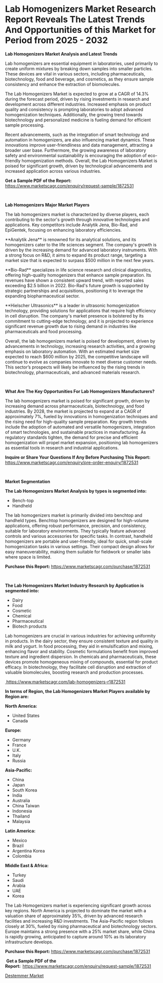 <p><h1>Lab Homogenizers Market Research Report Reveals The Latest Trends And Opportunities of this Market for Period from 2025 - 2032</h1></p><p><strong>Lab Homogenizers Market Analysis and Latest Trends</strong></p>
<p><p>Lab homogenizers are essential equipment in laboratories, used primarily to create uniform mixtures by breaking down samples into smaller particles. These devices are vital in various sectors, including pharmaceuticals, biotechnology, food and beverage, and cosmetics, as they ensure sample consistency and enhance the extraction of biomolecules. </p><p>The Lab Homogenizers Market is expected to grow at a CAGR of 14.3% during the forecast period, driven by rising investments in research and development across different industries. Increased emphasis on product quality and consistency is prompting laboratories to adopt advanced homogenization techniques. Additionally, the growing trend towards biotechnology and personalized medicine is fueling demand for efficient sample processing. </p><p>Recent advancements, such as the integration of smart technology and automation in homogenizers, are also influencing market dynamics. These innovations improve user-friendliness and data management, attracting a broader user base. Furthermore, the growing awareness of laboratory safety and environmental sustainability is encouraging the adoption of eco-friendly homogenization methods. Overall, the Lab Homogenizers Market is poised for significant growth, driven by technological advancements and increased application across various industries.</p></p>
<p><strong>Get a Sample PDF of the Report:&nbsp;</strong> <a href="https://www.marketscagr.com/enquiry/request-sample/1872531?utm_campaign=2126&utm_medium=2&utm_source=Github&utm_content=ia&utm_term=16022025&utm_id=lab-homogenizers">https://www.marketscagr.com/enquiry/request-sample/1872531</a></p>
<p>&nbsp;</p>
<p><strong>Lab Homogenizers Major Market Players</strong></p>
<p><p>The lab homogenizers market is characterized by diverse players, each contributing to the sector's growth through innovative technologies and applications. Key competitors include Analytik Jena, Bio-Rad, and EpiGentek, focusing on enhancing laboratory efficiencies.</p><p>**Analytik Jena** is renowned for its analytical solutions, and its homogenizers cater to the life sciences segment. The company's growth is driven by the increasing demand for advanced laboratory instruments. With a strong focus on R&D, it aims to expand its product range, targeting a market size that is expected to surpass $500 million in the next few years.</p><p>**Bio-Rad** specializes in life science research and clinical diagnostics, offering high-quality homogenizers that enhance sample preparation. Its revenues have shown a consistent upward trend, with reported sales exceeding $2.5 billion in 2022. Bio-Rad's future growth is supported by strategic partnerships and acquisitions, positioning it to leverage the expanding biopharmaceutical sector.</p><p>**Hielscher Ultrasonics** is a leader in ultrasonic homogenization technology, providing solutions for applications that require high efficiency in cell disruption. The company's market presence is bolstered by its commitment to cutting-edge technology, and it is projected to experience significant revenue growth due to rising demand in industries like pharmaceuticals and food processing.</p><p>Overall, the lab homogenizers market is poised for development, driven by advancements in technology, increasing research activities, and a growing emphasis on laboratory automation. With an estimated market size expected to reach $600 million by 2025, the competitive landscape will continue to evolve as companies innovate to meet diverse customer needs. This sector’s prospects will likely be influenced by the rising trends in biotechnology, pharmaceuticals, and advanced materials research.</p></p>
<p>&nbsp;</p>
<p><strong>What Are The Key Opportunities For Lab Homogenizers Manufacturers?</strong></p>
<p><p>The lab homogenizers market is poised for significant growth, driven by increasing demand across pharmaceuticals, biotechnology, and food industries. By 2028, the market is projected to expand at a CAGR of approximately 7%, fueled by innovations in homogenization techniques and the rising need for high-quality sample preparation. Key growth trends include the adoption of automated and versatile homogenizers, integration of smart technologies, and sustainable practices in manufacturing. As regulatory standards tighten, the demand for precise and efficient homogenization will propel market expansion, positioning lab homogenizers as essential tools in research and industrial applications.</p></p>
<p><strong>Inquire or Share Your Questions If Any Before Purchasing This Report:</strong> <a href="https://www.marketscagr.com/enquiry/pre-order-enquiry/1872531?utm_campaign=2126&utm_medium=2&utm_source=Github&utm_content=ia&utm_term=16022025&utm_id=lab-homogenizers">https://www.marketscagr.com/enquiry/pre-order-enquiry/1872531</a></p>
<p>&nbsp;</p>
<p><strong>Market Segmentation</strong></p>
<p><strong>The Lab Homogenizers Market Analysis by types is segmented into:</strong></p>
<p><ul><li>Bench-top</li><li>Handheld</li></ul></p>
<p><p>The lab homogenizers market is primarily divided into benchtop and handheld types. Benchtop homogenizers are designed for high-volume applications, offering robust performance, precision, and consistency, suitable for laboratory environments. They typically feature advanced controls and various accessories for specific tasks. In contrast, handheld homogenizers are portable and user-friendly, ideal for quick, small-scale homogenization tasks in various settings. Their compact design allows for easy maneuverability, making them suitable for fieldwork or smaller labs where space is limited.</p></p>
<p><strong>Purchase this Report:&nbsp;</strong><a href="https://www.marketscagr.com/purchase/1872531?utm_campaign=2126&utm_medium=2&utm_source=Github&utm_content=ia&utm_term=16022025&utm_id=lab-homogenizers">https://www.marketscagr.com/purchase/1872531</a></p>
<p>&nbsp;</p>
<p><strong>The Lab Homogenizers Market Industry Research by Application is segmented into:</strong></p>
<p><ul><li>Dairy</li><li>Food</li><li>Cosmetic</li><li>Chemical</li><li>Pharmaceutical</li><li>Biotech products</li></ul></p>
<p><p>Lab homogenizers are crucial in various industries for achieving uniformity in products. In the dairy sector, they ensure consistent texture and quality in milk and yogurt. In food processing, they aid in emulsification and mixing, enhancing flavor and stability. Cosmetic formulations benefit from improved texture and ingredient dispersion. In chemicals and pharmaceuticals, these devices promote homogeneous mixing of compounds, essential for product efficacy. In biotechnology, they facilitate cell disruption and extraction of valuable biomolecules, boosting research and production processes.</p></p>
<p><a href="https://www.marketscagr.com/lab-homogenizers-r1872531?utm_campaign=2126&utm_medium=2&utm_source=Github&utm_content=ia&utm_term=16022025&utm_id=lab-homogenizers">&nbsp;https://www.marketscagr.com/lab-homogenizers-r1872531</a></p>
<p><strong>In terms of Region, the Lab Homogenizers Market Players available by Region are:</strong></p>
<p>
    <p> <strong> North America: </strong>
        <ul>
            <li>United States</li>
            <li>Canada</li>
        </ul>
        </p> 
    <p> <strong> Europe: </strong>
        <ul>
            <li>Germany</li>
            <li>France</li>
            <li>U.K.</li>
            <li>Italy</li>
            <li>Russia</li>
        </ul>
        </p> 
    <p> <strong> Asia-Pacific: </strong>
        <ul>
            <li>China</li>
            <li>Japan</li>
            <li>South Korea</li>
            <li>India</li>
            <li>Australia</li>
            <li>China Taiwan</li>
            <li>Indonesia</li>
            <li>Thailand</li>
            <li>Malaysia</li>
        </ul>
        </p> 
    <p> <strong> Latin America: </strong>
        <ul>
            <li>Mexico</li>
            <li>Brazil</li>
            <li>Argentina Korea</li>
            <li>Colombia</li>
        </ul>
        </p> 
    <p> <strong> Middle East & Africa: </strong>
        <ul>
            <li>Turkey</li>
            <li>Saudi</li>
            <li>Arabia</li>
            <li>UAE</li>
            <li>Korea</li>
        </ul>
    </p>
    </p>
<p><p>The Lab Homogenizers market is experiencing significant growth across key regions. North America is projected to dominate the market with a valuation share of approximately 35%, driven by advanced research facilities and increasing R&D investments. The Asia-Pacific region follows closely at 30%, fueled by rising pharmaceutical and biotechnology sectors. Europe maintains a strong presence with a 25% market share, while China is rapidly growing, anticipated to capture around 10% as its laboratory infrastructure develops.</p></p>
<p><strong>Purchase this Report: </strong><a href="https://www.marketscagr.com/purchase/1872531?utm_campaign=2126&utm_medium=2&utm_source=Github&utm_content=ia&utm_term=16022025&utm_id=lab-homogenizers">https://www.marketscagr.com/purchase/1872531</a></p>
<p>&nbsp;<strong>Get a Sample PDF of the Report:&nbsp;&nbsp;</strong><a href="https://www.marketscagr.com/enquiry/request-sample/1872531?utm_campaign=2126&utm_medium=2&utm_source=Github&utm_content=ia&utm_term=16022025&utm_id=lab-homogenizers">https://www.marketscagr.com/enquiry/request-sample/1872531</a></p>
<p><strong></strong></p>
<p><p><a href="https://github.com/gukenneth26571/Market-Research-Report-List-1/blob/main/destemmer-market.md?utm_campaign=2126&utm_medium=2&utm_source=Github&utm_content=ia&utm_term=16022025&utm_id=lab-homogenizers">Destemmer Market</a></p></p>